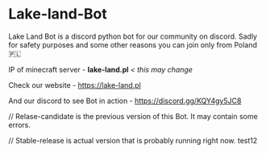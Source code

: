 # Lake-land-Bot
Lake Land Bot is a discord python bot for our community on discord.
Sadly for safety purposes and some other reasons you can join only from Poland🇵🇱

IP of minecraft server - **lake-land.pl** *< this may change*

Check our website - https://lake-land.pl

And our discord to see Bot in action - https://discord.gg/KQY4gy5JC8

// Relase-candidate is the previous version of this Bot. It may contain some errors.

// Stable-release is actual version that is probably running right now.
test12
